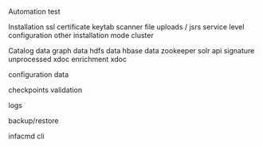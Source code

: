 Automation test

Installation
ssl certificate
keytab
scanner file uploads / jsrs
service level configuration
other installation mode
cluster

Catalog data
graph data
hdfs data
hbase data
zookeeper
solr
api signature
unprocessed xdoc
enrichment xdoc

configuration data

checkpoints validation

logs

backup/restore

infacmd cli